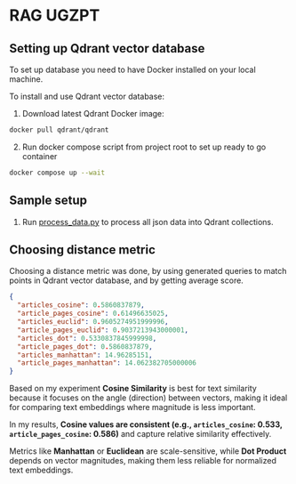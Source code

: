 # RAG UGZPT

## Setting up Qdrant vector database

To set up database you need to have Docker installed on your local machine.

To install and use Qdrant vector database:
1. Download latest Qdrant Docker image:
```bash
docker pull qdrant/qdrant
```
2. Run docker compose script from project root to set up ready to go container
```bash
docker compose up --wait
```

## Sample setup

1. Run [process_data.py](./process_data.py) to process all json data into Qdrant collections.


## Choosing distance metric

Choosing a distance metric was done, by using generated queries to match points in Qdrant vector database,
and by getting average score.

```json
{
  "articles_cosine": 0.5860837879,
  "article_pages_cosine": 0.61496635025,
  "articles_euclid": 0.9605274951999996,
  "article_pages_euclid": 0.9037213943000001,
  "articles_dot": 0.5330837845999998,
  "article_pages_dot": 0.5860837879,
  "articles_manhattan": 14.96285151,
  "article_pages_manhattan": 14.062382705000006
}
```

Based on my experiment **Cosine Similarity** is best for text similarity because it focuses on the angle (direction) between vectors, making it ideal for comparing text embeddings where magnitude is less important. 

In my results, **Cosine values are consistent (e.g., `articles_cosine`: 0.533, `article_pages_cosine`: 0.586)** and capture relative similarity effectively.

Metrics like **Manhattan** or **Euclidean** are scale-sensitive, while **Dot Product** depends on vector magnitudes, making them less reliable for normalized text embeddings.